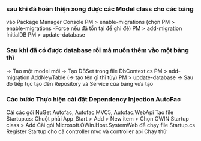 ### sau khi đã hoàn thiện xong được các Model class cho các bảng

vào Package Manager Console
PM > enable-migrations (chọn PM > enable-migrations -Force nếu đã tồn tại để ghi đè)
PM > add-migration InitialDB
PM > update-database

### Sau khi đã có được database rồi mà muốn thêm vào một bảng thì

-> Tạo một model mới 
-> Tạo DBSet trong file <NameDatabse>DbContext.cs
PM > add-migration AddNewTable (-> tạo tên gì thì tùy)
PM > update-database
-> Sau đó tiếp tục tạo đến Repository và Service của bảng vừa tạo

### Các bước Thực hiện cài đặt Dependency Injection AutoFac

Cài các gói NuGet Autofac, Autofac.MVC5, Autofac.WebApi
Tạo file Startup.cs: Chuột phải App_Start > Add > New item > Chọn OWIN Startup class > Add
Cài gói Microsoft.OWin.Host.SystemWeb để chạy file Startup.cs
Register Startup cho cả controller mvc và controller api
Chạy thử
